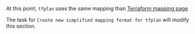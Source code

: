 
At this point, `tfplan` uses the same mapping than [Terraform mapping page](../tf/Terraform-how-to-create-a-basic-mapping-file.md)

The task for `Create new simplified mapping format for tfplan` will modify this section.